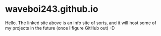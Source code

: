 # waveboi243.github.io
Hello.
The linked site above is an info site of sorts, and it will host some of my projects in the future (once I figure GitHub out) -D
